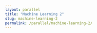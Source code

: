 ```yaml
---
layout: parallel
title: "Machine Learning 2"
slug: machine-learning-2
permalink: /parallel/machine-learning-2/
---
```

